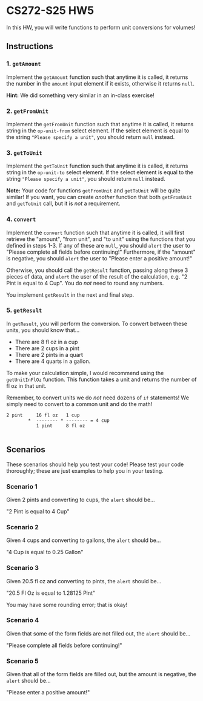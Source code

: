 # CS272-S25 HW5

In this HW, you will write functions to perform unit conversions for volumes! 

## Instructions

### 1. `getAmount`

Implement the `getAmount` function such that anytime it is called, it returns the number in the `amount` input element if it exists, otherwise it returns `null`.

**Hint:** We did something very similar in an in-class exercise!

### 2. `getFromUnit`

Implement the `getFromUnit` function such that anytime it is called, it returns string in the `op-unit-from` select element. If the select element is equal to the string `"Please specify a unit"`, you should return `null` instead.

### 3. `getToUnit`

Implement the `getToUnit` function such that anytime it is called, it returns string in the `op-unit-to` select element. If the select element is equal to the string `"Please specify a unit"`, you should return `null` instead.

**Note:** Your code for functions `getFromUnit` and `getToUnit` will be quite similar! If you want, you can create *another* function that both `getFromUnit` and `getToUnit` call, but it is *not* a requirement.

### 4. `convert`

Implement the `convert` function such that anytime it is called, it will first retrieve the "amount", "from unit", and "to unit" using the functions that you defined in steps 1-3. If any of these are `null`, you should `alert` the user to "Please complete all fields before continuing!" Furthermore, if the "amount" is negative, you should `alert` the user to "Please enter a positive amount!"

Otherwise, you should call the `getResult` function, passing along these 3 pieces of data, and `alert` the user of the result of the calculation, e.g. "2 Pint is equal to 4 Cup". You do *not* need to round any numbers.

You implement `getResult` in the next and final step.

### 5. `getResult`

In `getResult`, you will perform the conversion. To convert between these units, you should know that...
 - There are 8 fl oz in a cup
 - There are 2 cups in a pint
 - There are 2 pints in a quart
 - There are 4 quarts in a gallon.

To make your calculation simple, I would recommend using the `getUnitInFlOz` function. This function takes a unit and returns the number of fl oz in that unit.

Remember, to convert units we do *not* need dozens of `if` statements! We simply need to convert to a common unit and do the math!

```
2 pint     16 fl oz   1 cup
        *  -------- * -------- = 4 cup
           1 pint     8 fl oz
           
```

## Scenarios

These scenarios should help you test your code! Please test your code thoroughly; these are just examples to help you in your testing.

### Scenario 1

Given 2 pints and converting to cups, the `alert` should be...

"2 Pint is equal to 4 Cup"

### Scenario 2

Given 4 cups and converting to gallons, the `alert` should be...

"4 Cup is equal to 0.25 Gallon"

### Scenario 3

Given 20.5 fl oz and converting to pints, the `alert` should be...

"20.5 Fl Oz is equal to 1.28125 Pint"

You may have some rounding error; that is okay!

### Scenario 4

Given that some of the form fields are not filled out, the `alert` should be...

"Please complete all fields before continuing!"

### Scenario 5

Given that all of the form fields are filled out, but the amount is negative, the `alert` should be...

"Please enter a positive amount!"